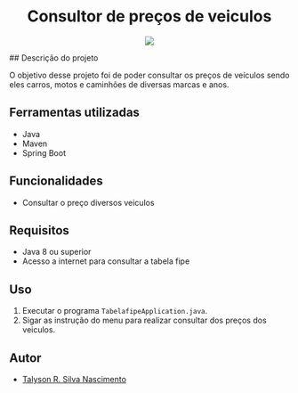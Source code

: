 
# <h1 align="center">Consultor de preços de veiculos </h1>

<p align="center">
   <img src="https://img.shields.io/badge/build-DESENVOLVIMENTO-brightgreen?style=for-the-badge&logo=DESENVOLVIMENTO%20&logoColor=500%2C100%2C100&label=STATUS%20"/> </p>
</P>
## Descrição do projeto

<p align="justify">
    O objetivo desse projeto foi de poder consultar os preços de veículos sendo eles carros, motos e caminhões de diversas marcas e anos.
</p>

## Ferramentas utilizadas
- Java 
- Maven
- Spring Boot

## Funcionalidades
- Consultar o preço diversos veiculos

## Requisitos
- Java 8 ou superior
- Acesso a internet para consultar a tabela fipe

## Uso
1. Executar o programa `TabelafipeApplication.java`.
2. Sigar as instrução do menu para realizar consultar dos preços dos veiculos.

## Autor
- [Talyson R. Silva Nascimento](https://github.com/TalysonSilva)

